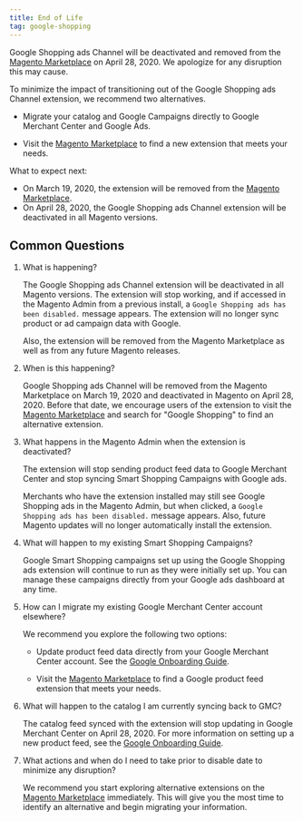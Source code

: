 ```yaml
---
title: End of Life
tag: google-shopping
---
```


Google Shopping ads Channel will be deactivated and removed from the [Magento Marketplace](https://marketplace.magento.com/) on April 28, 2020. We apologize for any disruption this may cause.

To minimize the impact of transitioning out of the Google Shopping ads Channel extension, we recommend two alternatives.

- Migrate your catalog and Google Campaigns directly to Google Merchant Center and Google Ads.

- Visit the [Magento Marketplace](https://marketplace.magento.com/) to find a new extension that meets your needs.

What to expect next:

- On March 19, 2020, the extension will be removed from the [Magento Marketplace](https://marketplace.magento.com/).
- On April 28, 2020, the Google Shopping ads Channel extension will be deactivated in all Magento versions.

## Common Questions

1. What is happening?

    The Google Shopping ads Channel extension will be deactivated in all Magento versions. The extension will stop working, and if accessed in the Magento Admin from a previous install, a `Google Shopping ads has been disabled.` message appears. The extension will no longer sync product or ad campaign data with Google.

    Also, the extension will be removed from the Magento Marketplace as well as from any future Magento releases.

1. When is this happening?

    Google Shopping ads Channel will be removed from the Magento Marketplace on March 19, 2020 and deactivated in Magento on April 28, 2020. Before that date, we encourage users of the extension to visit the [Magento Marketplace](https://marketplace.magento.com/) and search for "Google Shopping" to find an alternative extension.

1. What happens in the Magento Admin when the extension is deactivated?

    The extension will stop sending product feed data to Google Merchant Center and stop syncing Smart Shopping Campaigns with Google ads.

    Merchants who have the extension installed may still see Google Shopping ads in the Magento Admin, but when clicked, a `Google Shopping ads has been disabled.` message appears. Also, future Magento updates will no longer automatically install the extension.

1. What will happen to my existing Smart Shopping Campaigns?

    Google Smart Shopping campaigns set up using the Google Shopping ads extension will continue to run as they were initially set up. You can manage these campaigns directly from your Google ads dashboard at any time.

1. How can I migrate my existing Google Merchant Center account elsewhere?

    We recommend you explore the following two options:

    - Update product feed data directly from your Google Merchant Center account. See the [Google Onboarding Guide](https://support.google.com/merchants/answer/7439058?hl=en).

    - Visit the [Magento Marketplace](https://marketplace.magento.com/) to find a Google product feed extension that meets your needs.

1. What will happen to the catalog I am currently syncing back to GMC?

    The catalog feed synced with the extension will stop updating in Google Merchant Center on April 28, 2020. For more information on setting up a new product feed, see the [Google Onboarding Guide](https://support.google.com/merchants/answer/7439058?hl=en).

1. What actions and when do I need to take prior to disable date to minimize any disruption?

    We recommend you start exploring alternative extensions on the [Magento Marketplace](https://marketplace.magento.com/) immediately. This will give you the most time to identify an alternative and begin migrating your information.

